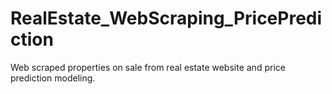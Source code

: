 # RealEstate_WebScraping_PricePrediction
Web scraped properties on sale from real estate website and price prediction modeling. 
